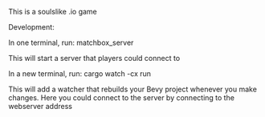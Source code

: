 This is a soulslike .io game

Development:

In one terminal, run:
matchbox_server

This will start a server that players could connect to

In a new terminal, run:
cargo watch -cx run

This will add a watcher that rebuilds your Bevy project whenever you make changes. Here you could connect to the server by connecting to the webserver address
